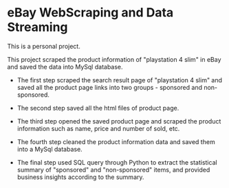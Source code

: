 # eBay WebScraping and Data Streaming
This is a personal project.

This project scraped the product information of "playstation 4 slim" in eBay and saved the data into MySql database.


- The first step scraped the search result page of "playstation 4 slim" and saved all the product page links into two groups - sponsored and non-sponsored.

- The second step saved all the html files of product page.

- The third step opened the saved product page and scraped the product information such as name, price and number of sold, etc.

- The fourth step cleaned the product information data and saved them into a MySql database.

- The final step used SQL query through Python to extract the statistical summary of "sponsored" and "non-sponsored" items, and provided business insights according to the summary.
